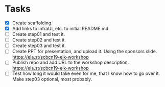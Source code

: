 # Tasks

- [x] Create scaffolding.
- [x] Add links to infraUI, etc. to initial README.md
- [ ] Create step01 and test it.
- [ ] Create step02 and test it.
- [ ] Create step03 and test it.
- [ ] Create PPT for presentation, and upload it. Using the sponsors slide. https://ela.st/scbcn19-elk-workshop
- [ ] Publish repo and add URL to the workshop description. https://ela.st/scbcn19-elk-workshop
- [ ] Test how long it would take even for me, that I know how to go over it. Make step03 optional, most probably.

